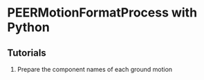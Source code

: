 # PEERMotionFormatProcess with Python
## Tutorials
1. Prepare the component names of each ground motion 
